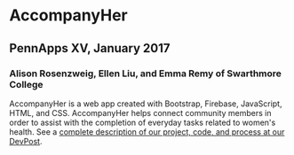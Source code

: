 # AccompanyHer
## PennApps XV, January 2017
### Alison Rosenzweig, Ellen Liu, and Emma Remy of Swarthmore College

AccompanyHer is a web app created with Bootstrap, Firebase, JavaScript, HTML, and CSS. AccompanyHer helps connect community members in order to assist with the completion of everyday tasks related to women's health. See a [complete description of our project, code, and process at our DevPost](https://devpost.com/software/accompanyher).
